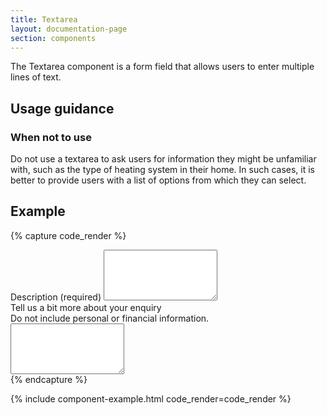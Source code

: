 ```yaml
---
title: Textarea
layout: documentation-page
section: components
---
```


The Textarea component is a form field that allows users to enter multiple lines of text.

## Usage guidance

### When not to use

Do not use a textarea to ask users for information they might be unfamiliar with, such as the type of heating system in their home. In such cases, it is better to provide users with a list of options from which they can select.

## Example

{% capture code_render %}
<div class="form-group mb-4">
  <label for="exampleFormControlTextarea1" class="form-label">Description (required)</label>
  <textarea class="form-control" id="exampleFormControlTextarea1" rows="5"></textarea>
</div>

<div class="form-group">
  <label for="exampleFormControlTextarea2" class="form-label">Tell us a bit more about your enquiry</label>
  <div id="passwordHelpBlock" class="form-text">
    Do not include personal or financial information.
  </div>
  <textarea class="form-control" id="exampleFormControlTextarea2" rows="5"></textarea>
</div>
{% endcapture %}

{% include component-example.html code_render=code_render %}
